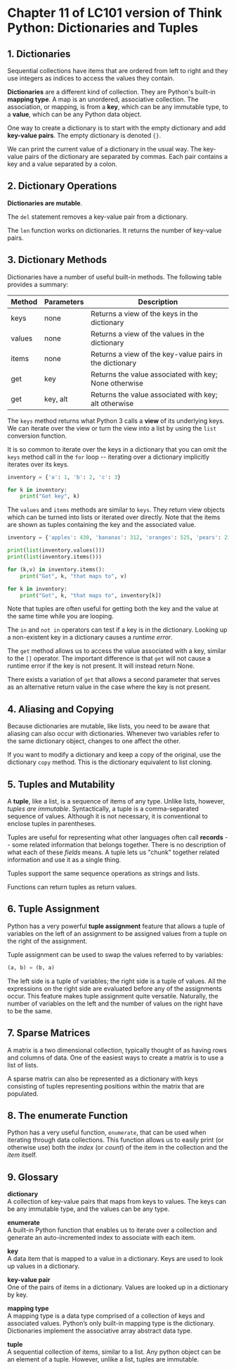 # Chapter 11 of LC101 version of Think Python:  Dictionaries and Tuples


## 1. Dictionaries

Sequential collections have items that are ordered from left to right and they use integers as indices to access the values they contain.

**Dictionaries** are a different kind of collection.  They are Python's built-in **mapping type**.  A map is an unordered, associative collection.  The association, or mapping, is from a **key**, which can be any immutable type, to a **value**, which can be any Python data object.

One way to create a dictionary is to start with the empty dictionary and add **key-value pairs**.  The empty dictionary is denoted `{}`.

We can print the current value of a dictionary in the usual way.  The key-value pairs of the dictionary are separated by commas.  Each pair contains a key and a value separated by a colon.


## 2. Dictionary Operations

**Dictionaries are mutable**.

The `del` statement removes a key-value pair from a dictionary.

The `len` function works on dictionaries.  It returns the number of key-value pairs.


## 3. Dictionary Methods

Dictionaries have a number of useful built-in methods.  The following table provides a summary:

Method   | Parameters  | Description
---------|-------------|-------------------------------------------------------
keys     | none        | Returns a view of the keys in the dictionary
values   | none        | Returns a view of the values in the dictionary
items    | none        | Returns a view of the key-value pairs in the dictionary
get      | key         | Returns the value associated with key; None otherwise
get      | key, alt    | Returns the value associated with key; alt otherwise

The `keys` method returns what Python 3 calls a **view** of its underlying keys.  We can iterate over the view or turn the view into a list by using the `list` conversion function.

It is so common to iterate over the keys in a dictionary that you can omit the `keys` method call in the `for` loop -- iterating over a dictionary implicitly iterates over its keys.

```python
inventory = {'a': 1, 'b': 2, 'c': 3}

for k in inventory:
    print("Got key", k)
```

The `values` and `items` methods are similar to `keys`.  They return view objects which can be turned into lists or iterated over directly.  Note that the items are shown as tuples containing the key and the associated value.

```python
inventory = {'apples': 430, 'bananas': 312, 'oranges': 525, 'pears': 217}

print(list(inventory.values()))
print(list(inventory.items()))

for (k,v) in inventory.items():
    print("Got", k, "that maps to", v)

for k in inventory:
    print("Got", k, "that maps to", inventory[k])
```
Note that tuples are often useful for getting both the key and the value at the same time while you are looping.

The `in` and `not in` operators can test if a key is in the dictionary.  Looking up a non-existent key in a dictionary causes a *runtime error*.

The `get` method allows us to access the value associated with a key, similar to the `[]` operator.  The important difference is that `get` will not cause a runtime error if the key is not present.  It will instead return None.

There exists a variation of `get` that allows a second parameter that serves as an alternative return value in the case where the key is not present.


## 4. Aliasing and Copying

Because dictionaries are mutable, like lists, you need to be aware that aliasing can also occur with dictionaries.  Whenever two variables refer to the same dictionary object, changes to one affect the other.

If you want to modify a dictionary and keep a copy of the original, use the dictionary `copy` method.  This is the dictionary equivalent to list cloning.


## 5. Tuples and Mutability

A **tuple**, like a list, is a sequence of items of any type.  Unlike lists, however, *tuples are immutable*.  Syntactically, a tuple is a comma-separated sequence of values.  Although it is not necessary, it is conventional to enclose tuples in parentheses.

Tuples are useful for representing what other languages often call **records** -- some related information that belongs together.  There is no description of what each of these *fields* means.  A tuple lets us "chunk" together related information and use it as a single thing.

Tuples support the same sequence operations as strings and lists.

Functions can return tuples as return values.


## 6. Tuple Assignment

Python has a very powerful **tuple assignment** feature that allows a tuple of variables on the left of an assignment to be assigned values from a tuple on the right of the assignment.

Tuple assignment can be used to swap the values referred to by variables:

```python
(a, b) = (b, a)
```

The left side is a tuple of variables; the right side is a tuple of values.  All the expressions on the right side are evaluated before any of the assignments occur.  This feature makes tuple assignment quite versatile.  Naturally, the number of variables on the left and the number of values on the right have to be the same.


## 7. Sparse Matrices

A matrix is a two dimensional collection, typically thought of as having rows and columns of data.  One of the easiest ways to create a matrix is to use a list of lists.

A sparse matrix can also be represented as a dictionary with keys consisting of tuples representing positions within the matrix that are populated.


## 8. The enumerate Function

Python has a very useful function, `enumerate`, that can be used when iterating through data collections.  This function allows us to easily print (or otherwise use) both the *index* (or *count*) of the item in the collection and the *item* itself.


## 9. Glossary


**dictionary**  
A collection of key-value pairs that maps from keys to values. The keys can be any immutable type, and the values can be any type.

**enumerate**  
A built-in Python function that enables us to iterate over a collection and generate an auto-incremented index to associate with each item.

**key**  
A data item that is mapped to a value in a dictionary. Keys are used to look up values in a dictionary.

**key-value pair**  
One of the pairs of items in a dictionary. Values are looked up in a dictionary by key.

**mapping type**  
A mapping type is a data type comprised of a collection of keys and associated values. Python’s only built-in mapping type is the dictionary. Dictionaries implement the associative array abstract data type.

**tuple**  
A sequential collection of items, similar to a list. Any python object can be an element of a tuple. However, unlike a list, tuples are immutable. 
